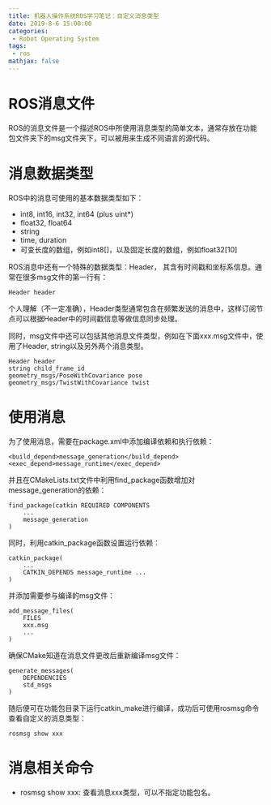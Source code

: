 ```yaml
---
title: 机器人操作系统ROS学习笔记：自定义消息类型
date: 2019-8-6 15:00:00
categories:
 - Robot Operating System
tags: 
 - ros
mathjax: false
---
```


# ROS消息文件

ROS的消息文件是一个描述ROS中所使用消息类型的简单文本，通常存放在功能包文件夹下的msg文件夹下，可以被用来生成不同语言的源代码。

# 消息数据类型

ROS中的消息可使用的基本数据类型如下：

- int8, int16, int32, int64 (plus uint*)
- float32, float64
- string
- time, duration
- 可变长度的数组，例如int8[]，以及固定长度的数组，例如float32[10]

ROS消息中还有一个特殊的数据类型：Header， 其含有时间戳和坐标系信息。通常在很多msg文件的第一行有：
```
Header header
```

个人理解（不一定准确），Header类型通常包含在频繁发送的消息中，这样订阅节点可以根据Header中的时间戳信息等做信息同步处理。

同时，msg文件中还可以包括其他消息文件类型，例如在下面xxx.msg文件中，使用了Header, string以及另外两个消息类型。
```
Header header
string child_frame_id
geometry_msgs/PoseWithCovariance pose
geometry_msgs/TwistWithCovariance twist
```

# 使用消息

为了使用消息，需要在package.xml中添加编译依赖和执行依赖：
```
<build_depend>message_generation</build_depend>
<exec_depend>message_runtime</exec_depend>
```

并且在CMakeLists.txt文件中利用find_package函数增加对message_generation的依赖：
```
find_package(catkin REQUIRED COMPONENTS
    ...
    message_generation
)
```

同时，利用catkin_package函数设置运行依赖：
```
catkin_package(
    ...
    CATKIN_DEPENDS message_runtime ...
)
```

并添加需要参与编译的msg文件：
```
add_message_files(
    FILES
    xxx.msg
    ...
)
```

确保CMake知道在消息文件更改后重新编译msg文件：
```
generate_messages(
    DEPENDENCIES
    std_msgs
)
```

随后便可在功能包目录下运行catkin_make进行编译，成功后可使用rosmsg命令查看自定义的消息类型：
```
rosmsg show xxx
```

# 消息相关命令

- rosmsg show xxx: 查看消息xxx类型，可以不指定功能包名。
